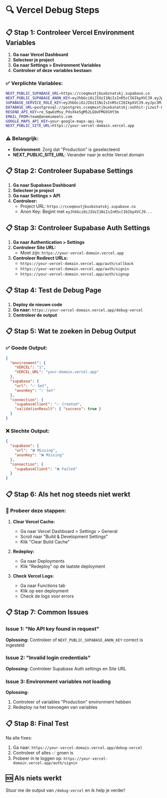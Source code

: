 # 🔍 Vercel Debug Steps

## 📋 Stap 1: Controleer Vercel Environment Variables

1. **Ga naar Vercel Dashboard**
2. **Selecteer je project**
3. **Ga naar Settings > Environment Variables**
4. **Controleer of deze variables bestaan:**

### ✅ Verplichte Variables:
```bash
NEXT_PUBLIC_SUPABASE_URL=https://cceqmxxtjbuxbznatskj.supabase.co
NEXT_PUBLIC_SUPABASE_ANON_KEY=eyJhbGciOiJIUzI1NiIsInR5cCI6IkpXVCJ9.eyJpc3MiOiJzdXBhYmFzZSIsInJlZiI6ImNjZXFteHh0amJ1eGJ6bmF0c2tqIiwicm9sZSI6ImFub24iLCJpYXQiOjE3NTEyNzE1MDYsImV4cCI6MjA2Njg0NzUwNn0.ZWAOpEoirnszXj0Pw91SGnA03HxW0eBvU8GIoH4OEXI
SUPABASE_SERVICE_ROLE_KEY=eyJhbGciOiJIUzI1NiIsInR5cCI6IkpXVCJ9.eyJpc3MiOiJzdXBhYmFzZSIsInJlZiI6ImNjZXFteHh0amJ1eGJ6bmF0c2tqIiwicm9sZSI6InNlcnZpY2Vfcm9sZSIsImlhdCI6MTc1MTI3MTUwNiwiZXhwIjoyMDY2ODQ3NTA2fQ._Q_Mj4QPyCyQHVZPzBCaD991cgN4CssQ3iy_PcM-PF0
DATABASE_URL=postgresql://postgres.cceqmxxtjbuxbznatskj:xohhit-jizwif-0zoWcy@aws-0-eu-central-1.pooler.supabase.com:5432/postgres
RESEND_API_KEY=re_5qwUzMsy_PdsXke5gM52LGbUFMG91HY3m
EMAIL_FROM=team@anemimeets.com
GOOGLE_MAPS_API_KEY=your-google-maps-api-key
NEXT_PUBLIC_SITE_URL=https://your-vercel-domain.vercel.app
```

### ⚠️ Belangrijk:
- **Environment**: Zorg dat "Production" is geselecteerd
- **NEXT_PUBLIC_SITE_URL**: Verander naar je echte Vercel domain

## 📋 Stap 2: Controleer Supabase Settings

1. **Ga naar Supabase Dashboard**
2. **Selecteer je project**
3. **Ga naar Settings > API**
4. **Controleer:**
   - Project URL: `https://cceqmxxtjbuxbznatskj.supabase.co`
   - Anon Key: Begint met `eyJhbGciOiJIUzI1NiIsInR5cCI6IkpXVCJ9...`

## 📋 Stap 3: Controleer Supabase Auth Settings

1. **Ga naar Authentication > Settings**
2. **Controleer Site URL:**
   - Moet zijn: `https://your-vercel-domain.vercel.app`
3. **Controleer Redirect URLs:**
   - `https://your-vercel-domain.vercel.app/auth/callback`
   - `https://your-vercel-domain.vercel.app/auth/signin`
   - `https://your-vercel-domain.vercel.app/auth/signup`

## 📋 Stap 4: Test de Debug Page

1. **Deploy de nieuwe code**
2. **Ga naar:** `https://your-vercel-domain.vercel.app/debug-vercel`
3. **Controleer de output**

## 📋 Stap 5: Wat te zoeken in Debug Output

### ✅ Goede Output:
```json
{
  "environment": {
    "VERCEL": "1",
    "VERCEL_URL": "your-domain.vercel.app"
  },
  "supabase": {
    "url": "✅ Set",
    "anonKey": "✅ Set"
  },
  "connection": {
    "supabaseClient": "✅ Created",
    "validationResult": { "success": true }
  }
}
```

### ❌ Slechte Output:
```json
{
  "supabase": {
    "url": "❌ Missing",
    "anonKey": "❌ Missing"
  },
  "connection": {
    "supabaseClient": "❌ Failed"
  }
}
```

## 📋 Stap 6: Als het nog steeds niet werkt

### 🔄 Probeer deze stappen:

1. **Clear Vercel Cache:**
   - Ga naar Vercel Dashboard > Settings > General
   - Scroll naar "Build & Development Settings"
   - Klik "Clear Build Cache"

2. **Redeploy:**
   - Ga naar Deployments
   - Klik "Redeploy" op de laatste deployment

3. **Check Vercel Logs:**
   - Ga naar Functions tab
   - Klik op een deployment
   - Check de logs voor errors

## 📋 Stap 7: Common Issues

### Issue 1: "No API key found in request"
**Oplossing:** Controleer of `NEXT_PUBLIC_SUPABASE_ANON_KEY` correct is ingesteld

### Issue 2: "Invalid login credentials"
**Oplossing:** Controleer Supabase Auth settings en Site URL

### Issue 3: Environment variables not loading
**Oplossing:** 
1. Controleer of variables "Production" environment hebben
2. Redeploy na het toevoegen van variables

## 📋 Stap 8: Final Test

Na alle fixes:
1. Ga naar: `https://your-vercel-domain.vercel.app/debug-vercel`
2. Controleer of alles ✅ groen is
3. Probeer in te loggen op: `https://your-vercel-domain.vercel.app/auth/signin`

## 🆘 Als niets werkt

Stuur me de output van `/debug-vercel` en ik help je verder! 